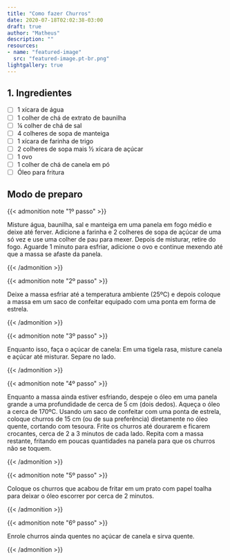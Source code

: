 ```yaml
---
title: "Como fazer Churros"
date: 2020-07-18T02:02:38-03:00
draft: true
author: "Matheus"
description: ""
resources:
- name: "featured-image"
  src: "featured-image.pt-br.png"
lightgallery: true
---
```


## 1. Ingredientes

- [ ] 1 xícara de água
- [ ] 1 colher de chá de extrato de baunilha
- [ ] ¼ colher de chá de sal
- [ ] 4 colheres de sopa de manteiga
- [ ] 1 xícara de farinha de trigo
- [ ] 2 colheres de sopa mais ½ xícara de açúcar
- [ ] 1 ovo
- [ ] 1 colher de chá de canela em pó
- [ ] Óleo para fritura
## Modo de preparo

{{< admonition note "1º passo" >}}

Misture água, baunilha, sal e manteiga em uma panela em fogo médio e deixe até ferver. Adicione a farinha e 2 colheres de sopa de açúcar de uma só vez e use uma colher de pau para mexer. Depois de misturar, retire do fogo. Aguarde 1 minuto para esfriar, adicione o ovo e continue mexendo até que a massa se afaste da panela.
       

{{< /admonition >}}

{{< admonition note "2º passo" >}}

Deixe a massa esfriar até a temperatura ambiente (25ºC) e depois coloque a massa em um saco de confeitar equipado com uma ponta em forma de estrela.
       

{{< /admonition >}}

{{< admonition note "3º passo" >}}

Enquanto isso, faça o açúcar de canela: Em uma tigela rasa, misture canela e açúcar até misturar. Separe no lado.

{{< /admonition >}}

{{< admonition note "4º passo" >}}

Enquanto a massa ainda estiver esfriando, despeje o óleo em uma panela grande a uma profundidade de cerca de 5 cm (dois dedos). Aqueça o óleo a cerca de 170ºC. Usando um saco de confeitar com uma ponta de estrela, coloque churros de 15 cm (ou de sua preferência) diretamente no óleo quente, cortando com tesoura. Frite os churros até dourarem e ficarem crocantes, cerca de 2 a 3 minutos de cada lado. Repita com a massa restante, fritando em poucas quantidades na panela para que os churros não se toquem.
        
{{< /admonition >}}

{{< admonition note "5º passo" >}}

Coloque os churros que acabou de fritar em um prato com papel toalha para deixar o óleo escorrer por cerca de 2 minutos.

{{< /admonition >}}

{{< admonition note "6º passo" >}}

Enrole churros ainda quentes no açúcar de canela e sirva quente.

{{< /admonition >}}
